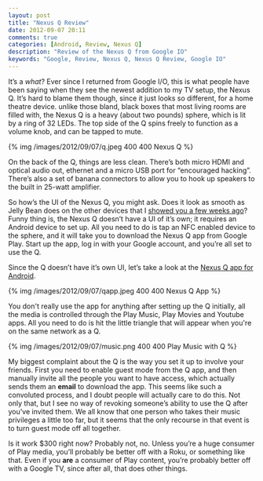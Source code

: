 ```yaml
---
layout: post
title: "Nexus Q Review"
date: 2012-09-07 20:11
comments: true
categories: [Android, Review, Nexus Q]
description: "Review of the Nexus Q from Google IO"
keywords: "Google, Review, Nexus Q, Nexus Q Review, Google IO"
---
```


It’s a *what*? Ever since I returned from Google I/O, this is what people have been saying when they see the newest addition to my TV setup, the Nexus Q. It’s hard to blame them though, since it just looks so different, for a home theatre device. unlike those bland, black boxes that most living rooms are filled with, the Nexus Q is a heavy (about two pounds) sphere, which is lit by a ring of 32 LEDs. The top side of the Q spins freely to function as a volume knob, and can be tapped to mute. 

{% img /images/2012/09/07/q.jpeg 400 400 Nexus Q %}

On the back of the Q, things are less clean. There’s both micro HDMI and optical audio out, ethernet and a micro USB port for “encouraged hacking”. There’s also a set of banana connectors to allow you to hook up speakers to the built in 25-watt amplifier. 

So how’s the UI of the Nexus Q, you might ask. Does it look as smooth as Jelly Bean does on the other devices that I [showed you a few weeks ago](/blog/2012/07/03/nexus-7-review/)? Funny thing is, the Nexus Q doesn’t have a UI of it’s own; it requires an Android device to set up. All you need to do is tap an NFC enabled device to the sphere, and it will take you to download the Nexus Q app from Google Play. Start up the app, log in with your Google account, and you’re all set to use the Q.

Since the Q doesn’t have it’s own UI, let’s take a look at the [Nexus Q app for Android](https://play.google.com/store/apps/details?id=com.google.android.setupwarlock).

{% img /images/2012/09/07/qapp.jpeg 400 400 Nexus Q App %}

You don't really use the app for anything after setting up the Q initially, all the media is controlled through the Play Music, Play Movies and Youtube apps. All you need to do is hit the little triangle that will appear when you're on the same network as a Q.

{% img /images/2012/09/07/music.png 400 400 Play Music with Q %}

My biggest complaint about the Q is the way you set it up to involve your friends. First you need to enable guest mode from the Q app, and then manually invite all the people you want to have access, which actually sends them an **email** to download the app. This seems like such a convoluted process, and I doubt people will actually care to do this. Not only that, but I see no way of revoking someone’s ability to use the Q after you’ve invited them. We all know that one person who takes their music privileges a little too far, but it seems that the only recourse in that event is to turn guest mode off all together. 

Is it work $300 right now? Probably not, no. Unless you’re a huge consumer of Play media, you’ll probably be better off with a Roku, or something like that. Even if you **are** a consumer of Play content, you’re probably better off with a Google TV, since after all, that does other things.